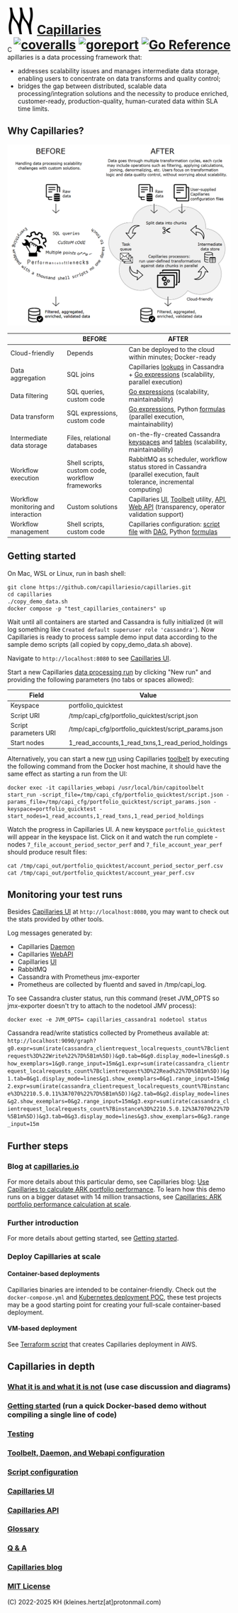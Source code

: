 # <img src="doc/logo.svg" alt="logo" width="60"/> <a href="https://capillaries.io">Capillaries</a> <div style="float:right;"> [![coveralls](https://coveralls.io/repos/github/capillariesio/capillaries/badge.svg?branch=main)](https://coveralls.io/github/capillariesio/capillaries?branch=main) [![goreport](https://goreportcard.com/badge/github.com/capillariesio/capillaries)](https://goreportcard.com/report/github.com/capillariesio/capillaries) [![Go Reference](https://pkg.go.dev/badge/github.com/capillariesio/capillaries.svg)](https://pkg.go.dev/github.com/capillariesio/capillaries)</div>


Capillaries is a data processing framework that:
- addresses scalability issues and manages intermediate data storage, enabling users to concentrate on data transforms and quality control;
- bridges the gap between distributed, scalable data processing/integration solutions and the necessity to produce enriched, customer-ready, production-quality, human-curated data within SLA time limits.

## Why Capillaries?
![Capillaries: before and after](doc/beforeafter.png)


|             | BEFORE | AFTER |
| ----------- | ------ |------ |
| Cloud-friendly | Depends | Can be deployed to the cloud within minutes; Docker-ready |
| Data aggregation | SQL joins | Capillaries [lookups](doc/glossary.md#lookup) in Cassandra + [Go expressions](doc/glossary.md#go-expressions) (scalability, parallel execution) |
| Data filtering | SQL queries, custom code | [Go expressions](doc/glossary.md#go-expressions) (scalability, maintainability) |
| Data transform | SQL expressions, custom code | [Go expressions](doc/glossary.md#go-expressions), Python [formulas](doc/glossary.md#py_calc-processor) (parallel execution, maintainability) |
| Intermediate data storage | Files, relational databases | on-the-fly-created Cassandra [keyspaces](doc/glossary.md#keyspace) and [tables](doc/glossary.md#table) (scalability, maintainability) |
| Workflow execution | Shell scripts, custom code, workflow frameworks | RabbitMQ as scheduler, workflow status stored in Cassandra (parallel execution, fault tolerance, incremental computing) |
| Workflow monitoring and interaction | Custom solutions | Capillaries [UI](ui/README.md), [Toolbelt](doc/glossary.md#toolbelt) utility, [API](doc/api.md), [Web API](doc/glossary.md#webapi) (transparency, operator validation support) |
| Workflow management | Shell scripts, custom code | Capillaries configuration: [script file](doc/glossary.md#script) with [DAG](doc/glossary.md#dag), Python [formulas](doc/glossary.md#py_calc-processor) |

## Getting started

On Mac, WSL or Linux, run in bash shell:

```
git clone https://github.com/capillariesio/capillaries.git
cd capillaries
./copy_demo_data.sh
docker compose -p "test_capillaries_containers" up
```

Wait until all containers are started and Cassandra is fully initialized (it will log something like `Created default superuser role 'cassandra'`). Now Capillaries is ready to process sample demo input data according to the sample demo scripts (all copied by copy_demo_data.sh above).

Navigate to `http://localhost:8080` to see [Capillaries UI](./doc/glossary.md#capillaries-ui).

Start a new Capillaries [data processing run](./doc/glossary.md#run) by clicking "New run" and providing the following parameters (no tabs or spaces allowed):

| Field | Value |
|- | - |
| Keyspace | portfolio_quicktest |
| Script URI | /tmp/capi_cfg/portfolio_quicktest/script.json |
| Script parameters URI | /tmp/capi_cfg/portfolio_quicktest/script_params.json |
| Start nodes |	1_read_accounts,1_read_txns,1_read_period_holdings |

Alternatively, you can start a new [run](./doc/glossary.md#run) using Capillaries [toolbelt](./doc/glossary.md#toolbelt) by executing the following command from the Docker host machine, it should have the same effect as starting a run from the UI:

```
docker exec -it capillaries_webapi /usr/local/bin/capitoolbelt start_run -script_file=/tmp/capi_cfg/portfolio_quicktest/script.json -params_file=/tmp/capi_cfg/portfolio_quicktest/script_params.json -keyspace=portfolio_quicktest -start_nodes=1_read_accounts,1_read_txns,1_read_period_holdings
```

Watch the progress in Capillaries UI. A new keyspace `portfolio_quicktest` will appear in the keyspace list. Click on it and watch the run complete - nodes `7_file_account_period_sector_perf` and `7_file_account_year_perf` should produce result files:

```
cat /tmp/capi_out/portfolio_quicktest/account_period_sector_perf.csv
cat /tmp/capi_out/portfolio_quicktest/account_year_perf.csv
```

## Monitoring your test runs

Besides [Capillaries UI](./doc/glossary.md#capillaries-ui) at `http://localhost:8080`, you may want to check out the stats provided by other tools.

Log messages generated by:
- Capillaries [Daemon](./doc/glossary.md#daemon)
- Capillaries [WebAPI](./doc/glossary.md#webapi)
- Capillaries [UI](./doc/glossary.md#capillaries-ui)
- RabbitMQ
- Cassandra with Prometheus jmx-exporter
- Prometheus
are collected by fluentd and saved in /tmp/capi_log.

To see Cassandra cluster status, run this command (reset JVM_OPTS so jmx-exporter doesn't try to attach to the nodetool JMV process):
```
docker exec -e JVM_OPTS= capillaries_cassandra1 nodetool status
```

Cassandra read/write statistics collected by Prometheus available at:
`http://localhost:9090/graph?g0.expr=sum(irate(cassandra_clientrequest_localrequests_count%7Bclientrequest%3D%22Write%22%7D%5B1m%5D))&g0.tab=0&g0.display_mode=lines&g0.show_exemplars=1&g0.range_input=15m&g1.expr=sum(irate(cassandra_clientrequest_localrequests_count%7Bclientrequest%3D%22Read%22%7D%5B1m%5D))&g1.tab=0&g1.display_mode=lines&g1.show_exemplars=0&g1.range_input=15m&g2.expr=sum(irate(cassandra_clientrequest_localrequests_count%7Binstance%3D%2210.5.0.11%3A7070%22%7D%5B1m%5D))&g2.tab=0&g2.display_mode=lines&g2.show_exemplars=0&g2.range_input=15m&g3.expr=sum(irate(cassandra_clientrequest_localrequests_count%7Binstance%3D%2210.5.0.12%3A7070%22%7D%5B1m%5D))&g3.tab=0&g3.display_mode=lines&g3.show_exemplars=0&g3.range_input=15m`

## Further steps

### Blog at <a href="https://capillaries.io/blog">capillaries.io</a>
For more details about this particular demo, see Capillaries blog: [Use Capillaries to calculate ARK portfolio performance](https://capillaries.io/blog/2023-04-08-portfolio/index.html). To learn how this demo runs on a bigger dataset with 14 million transactions, see [Capillaries: ARK portfolio performance calculation at scale](https://capillaries.io/blog/2023-11-15-portfolio-scale/index.html).

### Further introduction
For more details about getting started, see [Getting started](doc/started.md).

### Deploy Capillaries at scale

#### Container-based deployments

Capillaries binaries are intended to be container-friendly. Check out the `docker-compose.yml` and [Kubernetes deployment POC](./deploy/k8s/README.md), these test projects may be a good starting point for creating your full-scale container-based deployment.

#### VM-based deployment

See [Terraform script](./deploy/tf/cassandra_cluster/README.md) that creates Capillaries deployment in AWS.

## Capillaries in depth

### [What it is and what it is not](doc/what.md) (use case discussion and diagrams)
### [Getting started](doc/started.md) (run a quick Docker-based demo without compiling a single line of code)
### [Testing](doc/testing.md)
### [Toolbelt, Daemon, and Webapi configuration](doc/binconfig.md)
### [Script configuration](doc/scriptconfig.md)
### [Capillaries UI](ui/README.md)
### [Capillaries API](doc/api.md)
### [Glossary](doc/glossary.md)
### [Q & A](doc/qna.md)
### [Capillaries blog](https://capillaries.io/blog/index.html)
### [MIT License](LICENSE)

(C) 2022-2025 KH (kleines.hertz[at]protonmail.com)